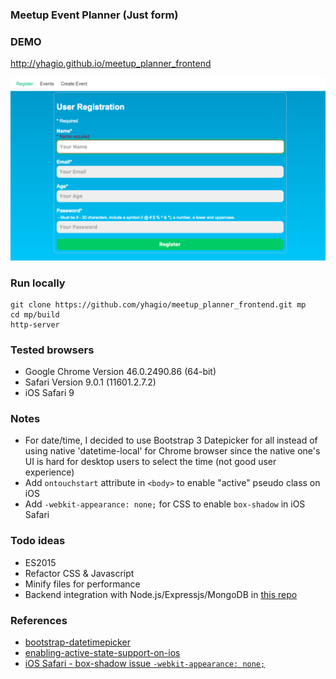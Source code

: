 ### Meetup Event Planner (Just form)

### DEMO
http://yhagio.github.io/meetup_planner_frontend

![Screenshot](/screenshot.png)

### Run locally
```
git clone https://github.com/yhagio/meetup_planner_frontend.git mp
cd mp/build
http-server
```

### Tested browsers
- Google Chrome Version 46.0.2490.86 (64-bit)
- Safari Version 9.0.1 (11601.2.7.2)
- iOS Safari 9

### Notes
- For date/time, I decided to use Bootstrap 3 Datepicker for all instead of using native 'datetime-local' for Chrome browser since the native one's UI is hard for desktop users to select the time (not good user experience)
- Add `ontouchstart` attribute in `<body>` to enable "active" pseudo class on iOS
- Add `-webkit-appearance: none;` for CSS to enable `box-shadow` in iOS Safari

### Todo ideas
- ES2015
- Refactor CSS & Javascript
- Minify files for performance
- Backend integration with Node.js/Expressjs/MongoDB in [this repo](https://github.com/yhagio/meetup_planner)

### References
- [bootstrap-datetimepicker](https://github.com/smalot/bootstrap-datetimepicker)
- [enabling-active-state-support-on-ios](https://developers.google.com/web/fundamentals/design-and-ui/input/touch/active-states?hl=en#enabling-active-state-support-on-ios)
- [iOS Safari - box-shadow issue `-webkit-appearance: none;`](http://stackoverflow.com/questions/21401766/box-shadow-not-shown-on-safari-mobile-on-ios-7-in-landscape/26687797#26687797)
